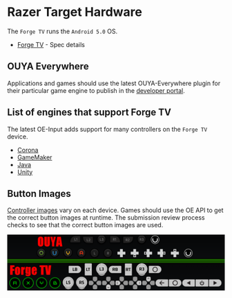 # Razer Target Hardware

The `Forge TV` runs the `Android 5.0` OS.

* [Forge TV](http://www.razerzone.com/gaming-systems/razer-forge-tv) - Spec details

## OUYA Everywhere

Applications and games should use the latest OUYA-Everywhere plugin for their particular game engine to publish in the [developer portal](http://devs.ouya.tv).

## List of engines that support Forge TV

The latest OE-Input adds support for many controllers on the `Forge TV` device. 

* [Corona](corona.md)
* [GameMaker](game-maker.md)
* [Java](java.md)
* [Unity](unity.md)

## Button Images

[Controller images](https://github.com/ouya/docs/blob/master/ouya-everywhere.md#controller-images) vary on each device. Games should use the OE API to get the correct button images at runtime. The submission review process checks to see that the correct button images are used.

![Button images](forge_tv/image_1.png)
